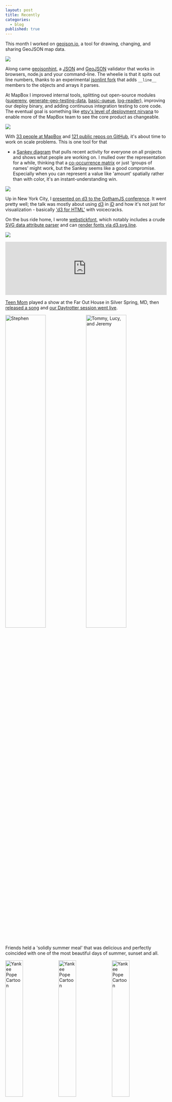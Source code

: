 ```yaml
---
layout: post
title: Recently
categories: 
  - blog
published: true
---
```


This month I worked on [geojson.io](http://macwright.org/2013/07/26/geojsonio.html),
a tool for drawing, changing, and sharing GeoJSON map data.

[![](http://farm4.staticflickr.com/3682/9368909466_f7f3b2de92_b.jpg)](http://geojson.io)

Along came [geojsonhint](https://github.com/tmcw/geojsonhint), a [JSON](http://www.json.org/)
and [GeoJSON](http://www.geojson.org/) validator that works in browsers,
node.js and your command-line. The wheelie is that it spits out
line numbers, thanks to an experimental [jsonlint fork](http://github.com/tmcw/jsonlint)
that adds `__line__` members to the objects and arrays it parses.

At MapBox I improved internal tools, splitting out open-source
modules ([superenv](https://github.com/mapbox/superenv), [generate-geo-testing-data](https://github.com/mapbox/generate-geo-testing-data),
[basic-queue](https://github.com/mapbox/basic-queue), [log-reader](https://github.com/mapbox/log-reader)),
improving our deploy binary, and adding continuous integration testing
to core code. The eventual goal is something like
[etsy's level of deployment nirvana](http://etsy.me/deployinator) to enable
more of the MapBox team to see the core product as changeable.

![](http://farm6.staticflickr.com/5346/9406398869_cc00029ab2_b.jpg)

With [33 people at MapBox](http://www.mapbox.com/about/team/)
and [121 public repos on GitHub](https://github.com/mapbox), it's about time to work on scale problems. This is one tool for that
- a [Sankey diagram](http://en.wikipedia.org/wiki/Sankey_diagram) that pulls recent
activity for everyone on all projects and shows what people are working on.
I mulled over the representation for a while, thinking that a [co-occurrence matrix](http://bost.ocks.org/mike/miserables/)
or just 'groups of names' might work, but the Sankey seems like a good compromise.
Especially when you can represent a value like 'amount' spatially rather than
with color, it's an instant-understanding win.

![](http://farm3.staticflickr.com/2875/9401177237_89f3c100e2_o.png)

Up in New York City, I [presented on d3 to the GothamJS conference](http://macwright.org/presentations/gotham-2/#0).
It went pretty well; the talk was mostly about using [d3](http://d3js.org/) in [iD](http://ideditor.com/)
and how it's not just for visualization - basically ['d3 for HTML'](http://macwright.org/2013/07/07/d3-for-html.html)
with voicecracks.

On the bus ride home, I wrote [webstickfont](https://github.com/tmcw/webstickfont), which notably includes a crude [SVG data attribute parser](https://github.com/tmcw/webstickfont/blob/gh-pages/parse.js) and can [render fonts via d3.svg.line](http://macwright.org/webstickfont/).

![](http://farm4.staticflickr.com/3830/9235514006_3d6ddfbc17_b.jpg)

<iframe width="100%" height="166" scrolling="no" frameborder="no" src="https://w.soundcloud.com/player/?url=http%3A%2F%2Fapi.soundcloud.com%2Ftracks%2F103249855"></iframe>

[Teen Mom](http://teenmomdc.com/) played a show at the Far Out House in Silver
Spring, MD, then [released a song](https://soundcloud.com/teenmomdc/kitchen)
and [our Daytrotter session went live](http://www.daytrotter.com/#!/concert/teen-mom/20056442-37383614).

<img
style='width:50%' alt='Stephen' src='http://i.imgur.com/Iek1TRX.gif' /><img
style='width:50%' alt='Tommy, Lucy, and Jeremy' src='http://i.imgur.com/BNtgQNt.gif' />

Friends held a 'solidly summer meal' that was delicious and perfectly
coincided with one of the most beautiful days of summer, sunset and all.

<a href='http://yankeepope.com'>
<img
style='width:33%' alt='Yankee Pope Cartoon' src='http://farm8.staticflickr.com/7281/9290450275_3ec72dcd79.jpg' /><img
style='width:33%' alt='Yankee Pope Cartoon' src='http://farm3.staticflickr.com/2856/9246260857_a3439bc403.jpg' /><img
style='width:33%' alt='Yankee Pope Cartoon' src='http://farm4.staticflickr.com/3729/9246205409_f014bd3cfe.jpg' />
</a>

Stephen launched [yankeepope.com](http://yankeepope.com/) and posted many great things there.
Follow along at [@yankeepopes](https://twitter.com/yankeepopes).

### Reading

* [Jesse Kriss's 'Move Fast and Don’t Break Things'](https://medium.com/p/6e4a02e52078) is
  intelligent and beatifully concise.
* [Wikipedia Thinks I’m a Lesbian — And This Bisexual Is Okay With That](https://medium.com/boinkology-101/f3aca45a585f)

### Listening

* [Mac Demarco 2](http://bit.ly/13pDrDe)
* [Alt-J - An Awesome Wave](http://en.wikipedia.org/wiki/An_Awesome_Wave). The idea of Alt-J
  being a reference to a key combination you need to type to output their real name, ∆,
  is something.
* [Tame Impala - Lonerism](http://en.wikipedia.org/wiki/Lonerism)
* [Kanye West - Yeezus](http://en.wikipedia.org/wiki/Yeezus)
* Chestnut Collection posted [Filled In: Short Songs](http://chestnutcollection.bandcamp.com/),
  which are great, especially [You'd Never See the Day](http://chestnutcollection.bandcamp.com/track/youd-never-see-the-day).